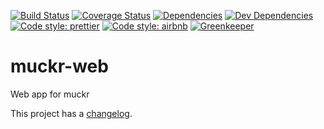 [![Build Status](https://img.shields.io/travis/cjolowicz/muckr-web.svg?style=flat-square)](https://travis-ci.org/cjolowicz/muckr-web)
[![Coverage Status](https://img.shields.io/coveralls/cjolowicz/muckr-web.svg?style=flat-square)](https://coveralls.io/github/cjolowicz/muckr-web?branch=master)
[![Dependencies](https://img.shields.io/david/cjolowicz/muckr-web.svg?style=flat-square)](https://david-dm.org/cjolowicz/muckr-web)
[![Dev Dependencies](https://img.shields.io/david/dev/cjolowicz/muckr-web.svg?style=flat-square)](https://david-dm.org/cjolowicz/muckr-web?type=dev)
[![Code style: prettier](https://img.shields.io/badge/code_style-prettier-ff69b4.svg?style=flat-square)](https://github.com/prettier/prettier)
[![Code style: airbnb](https://img.shields.io/badge/code%20style-airbnb-brightgreen.svg?style=flat-square)](https://github.com/airbnb/javascript)
[![Greenkeeper](https://badges.greenkeeper.io/cjolowicz/muckr-web.svg?style=flat-square)](https://greenkeeper.io/)

# muckr-web
Web app for muckr

This project has a [changelog](CHANGELOG.md).
